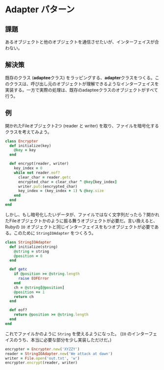 # Adapter パターン

## 課題
あるオブジェクトと他のオブジェクトを通信させたいが、インターフェイスが合わない。

## 解決策
既存のクラス (**adaptee**クラス) をラッピングする、**adapter**クラスをつくる。このクラスは、呼び出し元のオブジェクトが理解できるようなインターフェイスを実装する。一方で実際の処理は、既存のadapteeクラスのオブジェクトがすべて行う。

## 例
開かれたFileオブジェクト2つ (reader と writer) を取り、ファイルを暗号化するクラスを考えてみよう。

```ruby
class Encrypter
  def initialize(key)
    @key = key
  end

  def encrypt(reader, writer)
    key_index = 0
    while not reader.eof?
      clear_char = reader.getc
      encrypted_char = clear_char ^ @key[key_index]
      writer.putc(encrypted_char)
      key_index = (key_index + 1) % @key.size
    end
  end
end
```

しかし、もし暗号化したいデータが、ファイルではなく文字列だったら？開かれたFileオブジェクトかのように振る舞うオブジェクトが必要だ。言い換えると、Rubyの `IO` オブジェクトと同じインターフェイスをもつオブジェクトが必要である。このために `StringIOAdapter` をつくろう。

```ruby
class StringIOAdapter
  def initialize(string)
    @string = string
    @position = 0
  end

  def getc
    if @position >= @string.length
      raise EOFError
    end
    ch = @string[@position]
    @position += 1
    return ch
  end

  def eof?
    return @position >= @string.length
  end
end
```

これでファイルかのように `String` を使えるようになった。 (`IO` のインターフェイスのうち、本当に必要な部分を少し実装しただけだ。)

```ruby
encrypter = Encrypter.new('XYZZY')
reader = StringIOAdapter.new('We attack at dawn')
writer = File.open('out.txt', 'w')
encrypter.encrypt(reader, writer)
```
